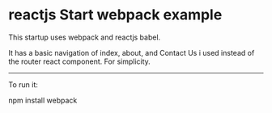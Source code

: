 # reactjs Start webpack example

This startup uses webpack and reactjs babel.

It has a basic navigation of index, about, and Contact Us i used instead of the router react component.
For simplicity.

---

To run it:

npm install
webpack

